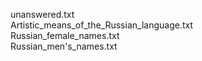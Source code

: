 unanswered.txt  
Artistic_means_of_the_Russian_language.txt  
Russian_female_names.txt  
Russian_men's_names.txt  